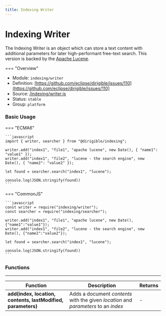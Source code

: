 ```yaml
---
title: Indexing Writer
---
```


Indexing Writer
===

The Indexing Writer is an object which can store a text content with additional parameters for later high-performant free-text search. This version is backed by the [Apache Lucene](http://lucene.apache.org/).

=== "Overview"
- Module: `indexing/writer`
- Definition: [https://github.com/eclipse/dirigible/issues/110](https://github.com/eclipse/dirigible/issues/110)
- Source: [/indexing/writer.js](https://github.com/eclipse/dirigible/blob/master/components/api-indexing/src/main/resources/META-INF/dirigible/indexing/writer.js)
- Status: `stable`
- Group: `platform`

### Basic Usage

=== "ECMA6"

    ```javascript
    import { writer, searcher } from "@dirigible/indexing";

    writer.add("index1", "file1", "apache lucene", new Date(), { "name1": "value1" });
    writer.add("index1", "file2", "lucene - the search engine", new Date(), { "name2": "value2" });

    let found = searcher.search("index1", "lucene");

    console.log(JSON.stringify(found))
    ```

=== "CommonJS"

    ```javascript
    const writer = require("indexing/writer");
    const searcher = require("indexing/searcher");

    writer.add("index1", "file1", "apache lucene", new Date(), {"name1":"value1"});
    writer.add("index1", "file2", "lucene - the search engine", new Date(), {"name2":"value2"});

    let found = searcher.search("index1", "lucene");

    console.log(JSON.stringify(found))
    ```

### Functions

---

Function     | Description | Returns
------------ | ----------- | --------
**add(index, location, contents, lastModified, parameters)**   | Adds a document *contents* with the given *location* and *parameters* to an *index* | -

